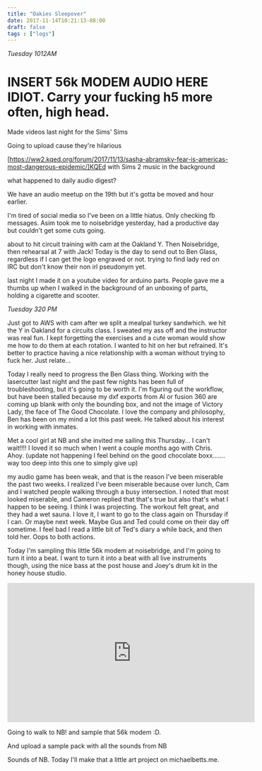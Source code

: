 ```yaml
---
title: "Oakies Sleepover"
date: 2017-11-14T10:21:13-08:00
draft: false
tags : ["logs"]
---
```



*Tuesday 1012AM*


# INSERT 56k MODEM AUDIO HERE IDIOT. Carry your fucking h5 more often, high head.

Made videos last night for the Sims' Sims


Going to upload cause they're hilarious

[https://ww2.kqed.org/forum/2017/11/13/sasha-abramsky-fear-is-americas-most-dangerous-epidemic/]KQEd with Sims 2 music in the background



what happened to daily audio digest?

We have an audio meetup on the 19th but it's gotta be moved and hour earlier.

I'm tired of social media so I've been on a little hiatus. Only checking fb messages. Asim took me to noisebridge yesterday, had a productive day but couldn't get some cuts going.

about to hit circuit training with cam at the Oakland Y. Then Noisebridge, then rehearsal at 7 with Jack! Today is the day to send out to Ben Glass, regardless if I can get the logo engraved or not. trying to find lady red on IRC but don't know their non irl pseudonym yet.

last night I made it on a youtube video for arduino parts. People gave me a thumbs up when I walked in the background of an unboxing of parts, holding a cigarette and scooter.



*Tuesday 320 PM*

Just got to AWS with cam after we split a mealpal turkey sandwhich. we hit the Y in Oakland for a circuits class. I sweated my ass off and the instructor was real fun. I kept forgetting the exercises and a cute woman would show me how to do them at each rotation. I wanted to hit on her but refrained. It's better to practice having a nice relationship with a woman without trying to fuck her. Just relate...

Today I really need to progress the Ben Glass thing. Working with the lasercutter last night and the past few nights has been full of troubleshooting, but it's going to be worth it. I'm figuring out the workflow, but have been stalled because my dxf exports from AI or fusion 360 are coming up blank with only the bounding box, and not the image of Victory Lady, the face of The Good Chocolate. I love the company and philosophy, Ben has been on my mind a lot this past week. He talked about his interest in working with inmates.


Met a cool girl at NB and she invited me sailing this Thursday... I can't wait!!!! I loved it so much when I went a couple months ago with Chris. Ahoy. (update not happening I feel behind on the good chocolate boxx....... way too deep into this one to simply give up)


my audio game has been weak, and that is the reason I've been miserable the past two weeks. I realized I've been miserable because over lunch, Cam and I watched people walking through a busy intersection. I noted that most looked miserable, and Cameron replied that that's true but also that's what I happen to be seeing. I think I was projecting. The workout felt great, and they had a wet sauna. I love it, I want to go to the class again on Thursday if I can.
Or maybe next week. Maybe Gus and Ted could come on their day off sometime. I feel bad I read a little bit of Ted's diary a while back, and then told her. Oops to both actions.

Today I'm sampling this little 56k modem at noisebridge, and I'm going to turn it into a beat. I want to turn it into a beat with all live instruments though, using the nice bass at the post house and Joey's drum kit in the honey house studio.  


<iframe width="560" height="315" src="https://www.youtube.com/embed/5OU6FOLCfCc" frameborder="0" allowfullscreen></iframe>


Going to walk to NB! and sample that 56k modem :D.

And upload a sample pack with all the sounds from NB

Sounds of NB. Today I'll make that a little art project on michaelbetts.me.
